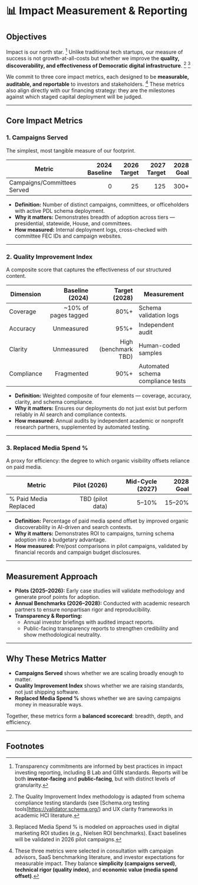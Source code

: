 # 📊 Impact Measurement & Reporting

## Objectives

Impact is our north star. [^fn-reporting] Unlike traditional tech startups, our measure of success is not growth-at-all-costs but whether we improve the **quality, discoverability, and effectiveness of Democratic digital infrastructure**. [^fn-quality] [^fn-media]  

We commit to three core impact metrics, each designed to be **measurable, auditable, and reportable** to investors and stakeholders. [^fn-metrics] These metrics also align directly with our financing strategy: they are the milestones against which staged capital deployment will be judged.

---

## Core Impact Metrics

### 1. Campaigns Served
The simplest, most tangible measure of our footprint.  

| **Metric**         | **2024 Baseline** | **2026 Target** | **2027 Target** | **2028 Goal** |
|--------------------|------------------:|----------------:|----------------:|--------------:|
| Campaigns/Committees Served | 0 | 25 | 125 | 300+ |

- **Definition:** Number of distinct campaigns, committees, or officeholders with active PDL schema deployment.  
- **Why it matters:** Demonstrates breadth of adoption across tiers — presidential, statewide, House, and committees.  
- **How measured:** Internal deployment logs, cross-checked with committee FEC IDs and campaign websites.  

---

### 2. Quality Improvement Index
A composite score that captures the effectiveness of our structured content.  

| **Dimension**  | **Baseline (2024)** | **Target (2028)** | **Measurement** |
|----------------|--------------------:|------------------:|-----------------|
| Coverage       | ~10% of pages tagged | 80%+ | Schema validation logs |
| Accuracy       | Unmeasured | 95%+ | Independent audit |
| Clarity        | Unmeasured | High (benchmark TBD) | Human-coded samples |
| Compliance     | Fragmented | 90%+ | Automated schema compliance tests |

- **Definition:** Weighted composite of four elements — coverage, accuracy, clarity, and schema compliance.  
- **Why it matters:** Ensures our deployments do not just exist but perform reliably in AI search and compliance contexts.  
- **How measured:** Annual audits by independent academic or nonprofit research partners, supplemented by automated testing.  

---

### 3. Replaced Media Spend %
A proxy for efficiency: the degree to which organic visibility offsets reliance on paid media.  

| **Metric**             | **Pilot (2026)** | **Mid-Cycle (2027)** | **2028 Goal** |
|------------------------|-----------------:|---------------------:|--------------:|
| % Paid Media Replaced  | TBD (pilot data) | 5–10% | 15–20% |

- **Definition:** Percentage of paid media spend offset by improved organic discoverability in AI-driven and search contexts.  
- **Why it matters:** Demonstrates ROI to campaigns, turning schema adoption into a budgetary advantage.  
- **How measured:** Pre/post comparisons in pilot campaigns, validated by financial records and campaign budget disclosures.  

---

## Measurement Approach

- **Pilots (2025–2026):** Early case studies will validate methodology and generate proof points for adoption.  
- **Annual Benchmarks (2026–2028):** Conducted with academic research partners to ensure nonpartisan rigor and reproducibility.  
- **Transparency & Reporting:**  
  - Annual investor briefings with audited impact reports.  
  - Public-facing transparency reports to strengthen credibility and show methodological neutrality.  

---

## Why These Metrics Matter

- **Campaigns Served** shows whether we are scaling broadly enough to matter.  
- **Quality Improvement Index** shows whether we are raising standards, not just shipping software.  
- **Replaced Media Spend %** shows whether we are saving campaigns money in measurable ways.  

Together, these metrics form a **balanced scorecard**: breadth, depth, and efficiency.  

---

## Footnotes





[^fn-metrics]: These three metrics were selected in consultation with campaign advisors, SaaS benchmarking literature, and investor expectations for measurable impact. They balance **simplicity (campaigns served)**, **technical rigor (quality index)**, and **economic value (media spend offset)**.
[^fn-quality]: The Quality Improvement Index methodology is adapted from schema compliance testing standards (see [Schema.org testing tools]https://validator.schema.org/) and UX clarity frameworks in academic HCI literature.
[^fn-media]: Replaced Media Spend % is modeled on approaches used in digital marketing ROI studies (e.g., Nielsen ROI benchmarks). Exact baselines will be validated in 2026 pilot campaigns.
[^fn-reporting]: Transparency commitments are informed by best practices in impact investing reporting, including B Lab and GIIN standards. Reports will be both **investor-facing** and **public-facing**, but with distinct levels of granularity.
